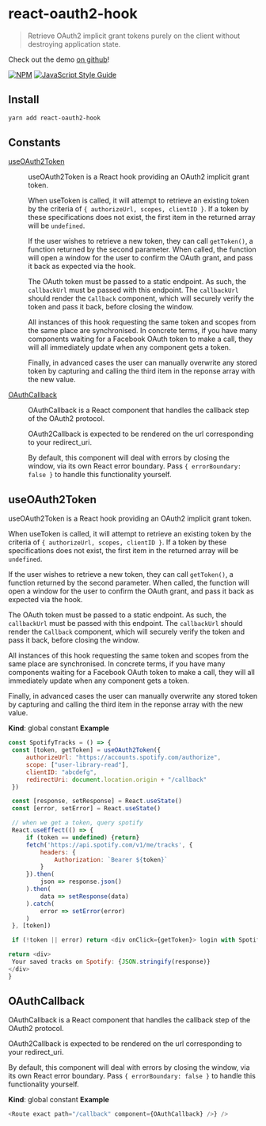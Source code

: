 # react-oauth2-hook

> Retrieve OAuth2 implicit grant tokens purely on the client without destroying application state.

Check out the demo [on github](https://zemnmez.github.io/react-oauth2-hook)!

[![NPM](https://img.shields.io/npm/v/react-oauth2-hook.svg)](https://www.npmjs.com/package/react-oauth2-hook) [![JavaScript Style Guide](https://img.shields.io/badge/code_style-standard-brightgreen.svg)](https://standardjs.com)

## Install

```bash
yarn add react-oauth2-hook
```

## Constants

<dl>
<dt><a href="#useOAuth2Token">useOAuth2Token</a></dt>
<dd><p>useOAuth2Token is a React hook providing an OAuth2 implicit grant token.</p>
<p>When useToken is called, it will attempt to retrieve an existing
token by the criteria of <code>{ authorizeUrl, scopes, clientID }</code>.
If a token by these specifications does not exist, the first
item in the returned array will be <code>undefined</code>.</p>
<p>If the user wishes to retrieve a new token, they can call <code>getToken()</code>,
a function returned by the second parameter. When called, the function
will open a window for the user to confirm the OAuth grant, and
pass it back as expected via the hook.</p>
<p>The OAuth token must be passed to a static endpoint. As
such, the <code>callbackUrl</code> must be passed with this endpoint.
The <code>callbackUrl</code> should render the <code>Callback</code> component,
which will securely verify the token and pass it back,
before closing the window.</p>
<p>All instances of this hook requesting the same token and scopes
from the same place are synchronised. In concrete terms,
if you have many components waiting for a Facebook OAuth token
to make a call, they will all immediately update when any component
gets a token.</p>
<p>Finally, in advanced cases the user can manually overwrite any
stored token by capturing and calling the third item in
the reponse array with the new value.</p>
</dd>
<dt><a href="#OAuthCallback">OAuthCallback</a></dt>
<dd><p>OAuthCallback is a React component that handles the callback
step of the OAuth2 protocol.</p>
<p>OAuth2Callback is expected to be rendered on the url corresponding
to your redirect_uri.</p>
<p>By default, this component will deal with errors by closing the window,
via its own React error boundary. Pass <code>{ errorBoundary: false }</code>
to handle this functionality yourself.</p>
</dd>
</dl>

<a name="useOAuth2Token"></a>

## useOAuth2Token
useOAuth2Token is a React hook providing an OAuth2 implicit grant token.

When useToken is called, it will attempt to retrieve an existing
token by the criteria of `{ authorizeUrl, scopes, clientID }`.
If a token by these specifications does not exist, the first
item in the returned array will be `undefined`.

If the user wishes to retrieve a new token, they can call `getToken()`,
a function returned by the second parameter. When called, the function
will open a window for the user to confirm the OAuth grant, and
pass it back as expected via the hook.

The OAuth token must be passed to a static endpoint. As
such, the `callbackUrl` must be passed with this endpoint.
The `callbackUrl` should render the `Callback` component,
which will securely verify the token and pass it back,
before closing the window.

All instances of this hook requesting the same token and scopes
from the same place are synchronised. In concrete terms,
if you have many components waiting for a Facebook OAuth token
to make a call, they will all immediately update when any component
gets a token.

Finally, in advanced cases the user can manually overwrite any
stored token by capturing and calling the third item in
the reponse array with the new value.

**Kind**: global constant
**Example**
```js
const SpotifyTracks = () => {
 const [token, getToken] = useOAuth2Token({
     authorizeUrl: "https://accounts.spotify.com/authorize",
     scope: ["user-library-read"],
     clientID: "abcdefg",
     redirectUri: document.location.origin + "/callback"
 })

 const [response, setResponse] = React.useState()
 const [error, setError] = React.useState()

 // when we get a token, query spotify
 React.useEffect(() => {
     if (token == undefined) {return}
     fetch('https://api.spotify.com/v1/me/tracks', {
         headers: {
             Authorization: `Bearer ${token}`
         }
     }).then(
         json => response.json()
     ).then(
         data => setResponse(data)
     ).catch(
         error => setError(error)
     )
 }, [token])

 if (!token || error) return <div onClick={getToken}> login with Spotify </div>

return <div>
 Your saved tracks on Spotify: {JSON.stringify(response)}
</div>
}
```
<a name="OAuthCallback"></a>

## OAuthCallback
OAuthCallback is a React component that handles the callback
step of the OAuth2 protocol.

OAuth2Callback is expected to be rendered on the url corresponding
to your redirect_uri.

By default, this component will deal with errors by closing the window,
via its own React error boundary. Pass `{ errorBoundary: false }`
to handle this functionality yourself.

**Kind**: global constant
**Example**
```js
<Route exact path="/callback" component={OAuthCallback} />} />
```
